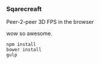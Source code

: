 ### Sqarecreaft

Peer-2-peer 3D FPS in the browser

wow so awesome.

```
npm install
bower install
gulp
```
